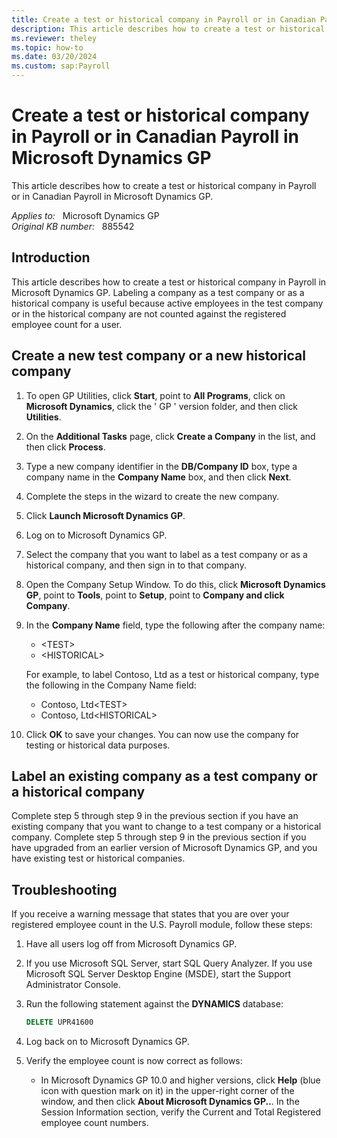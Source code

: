 ```yaml
---
title: Create a test or historical company in Payroll or in Canadian Payroll
description: This article describes how to create a test or historical company in Payroll or in Canadian Payroll in Microsoft Dynamics GP.
ms.reviewer: theley
ms.topic: how-to
ms.date: 03/20/2024
ms.custom: sap:Payroll
---
```

# Create a test or historical company in Payroll or in Canadian Payroll in Microsoft Dynamics GP

This article describes how to create a test or historical company in Payroll or in Canadian Payroll in Microsoft Dynamics GP.

_Applies to:_ &nbsp; Microsoft Dynamics GP  
_Original KB number:_ &nbsp; 885542

## Introduction

This article describes how to create a test or historical company in Payroll in Microsoft Dynamics GP. Labeling a company as a test company or as a historical company is useful because active employees in the test company or in the historical company are not counted against the registered employee count for a user.

## Create a new test company or a new historical company

1. To open GP Utilities, click **Start**, point to **All Programs**, click on **Microsoft Dynamics**, click the ' GP ' version folder, and then click **Utilities**.
2. On the **Additional Tasks** page, click **Create a Company** in the list, and then click **Process**.
3. Type a new company identifier in the **DB/Company ID** box, type a company name in the **Company Name** box, and then click **Next**.
4. Complete the steps in the wizard to create the new company.
5. Click **Launch Microsoft Dynamics GP**.
6. Log on to Microsoft Dynamics GP.
7. Select the company that you want to label as a test company or as a historical company, and then sign in to that company.
8. Open the Company Setup Window. To do this, click **Microsoft Dynamics GP**, point to **Tools**, point to **Setup**, point to **Company and click Company**.
9. In the **Company Name**  field, type the following after the company name:

   - \<TEST>
   - \<HISTORICAL>  

   For example, to label Contoso, Ltd as a test or historical company, type the following in the Company Name field:

    - Contoso, Ltd\<TEST>
    - Contoso, Ltd\<HISTORICAL>

10. Click **OK** to save your changes. You can now use the company for testing or historical data purposes.

## Label an existing company as a test company or a historical company

Complete step 5 through step 9 in the previous section if you have an existing company that you want to change to a test company or a historical company. Complete step 5 through step 9 in the previous section if you have upgraded from an earlier version of Microsoft Dynamics GP, and you have existing test or historical companies.

## Troubleshooting

If you receive a warning message that states that you are over your registered employee count in the U.S. Payroll module, follow these steps:

1. Have all users log off from Microsoft Dynamics GP.
2. If you use Microsoft SQL Server, start SQL Query Analyzer. If you use Microsoft SQL Server Desktop Engine (MSDE), start the Support Administrator Console.
3. Run the following statement against the **DYNAMICS** database:

    ```sql
    DELETE UPR41600
    ```

4. Log back on to Microsoft Dynamics GP.
5. Verify the employee count is now correct as follows:

   - In Microsoft Dynamics GP 10.0 and higher versions, click **Help**  (blue icon with question mark on it) in the upper-right corner of the window, and then click **About Microsoft Dynamics GP..**. In the Session Information section, verify the Current and Total Registered employee count numbers.
